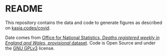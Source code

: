 # README

This repository contains the data and code to generate figures as described on [kasia.codes/covid](https://kasia.codes/covid/).   
  
Date comes from [Office for National Statistics, *Deaths registered weekly in England and Wales, provisional* dataset](https://www.ons.gov.uk/peoplepopulationandcommunity/birthsdeathsandmarriages/deaths/datasets/weeklyprovisionalfiguresondeathsregisteredinenglandandwales). Code is Open Source and under the [GNU GPLv3](https://choosealicense.com/licenses/gpl-3.0/#) license.  